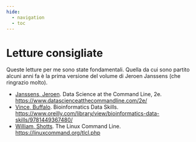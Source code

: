 ```yaml
---
hide:
  - navigation
  - toc
---
```


# Letture consigliate

Queste letture per me sono state fondamentali. Quella da cui sono partito alcuni anni fa è la prima versione del volume di Jeroen Janssens (che ringrazio molto).

- [Janssens, Jeroen](https://twitter.com/jeroenhjanssens). Data Science at the Command Line, 2e. https://www.datascienceatthecommandline.com/2e/
- [Vince, Buffalo](https://twitter.com/vsbuffalo). Bioinformatics Data Skills. https://www.oreilly.com/library/view/bioinformatics-data-skills/9781449367480/
- [William, Shotts](https://twitter.com/William_Shotts). The Linux Command Line. https://linuxcommand.org/tlcl.php
